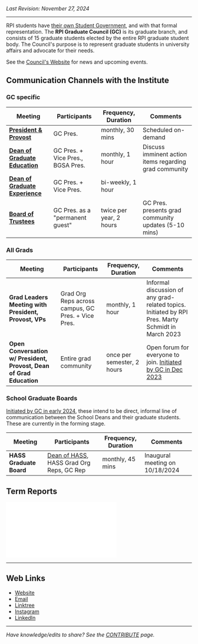 
_Last Revision: November 27, 2024_

---

RPI students have [their own Student Government](https://sites.google.com/view/rpistugov/home), and with that formal representation. The **RPI Graduate Council (GC)** is its graduate branch, and consists of 15 graduate students elected by the entire RPI graduate student body. The Council's purpose is to represent graduate students in university affairs and advocate for their needs.

See the [Council's Website](https://sites.google.com/view/rpistugov/graduate-council) for news and upcoming events.

## Communication Channels with the Institute
### GC specific

| **Meeting**                                                                                 | **Participants**                  | **Frequency, Duration** | **Comments**                                           |
| ------------------------------------------------------------------------------------------- | --------------------------------- | ----------------------- | ------------------------------------------------------ |
| [**President & Provost**](Important%20Offices.md##Important%20People%20on%20Campus)         | GC Pres.                          | monthly,  30 mins       | Scheduled on-demand                                    |
| [**Dean of Graduate Education**](Important%20Offices.md##Important%20People%20on%20Campus)  | GC Pres. + Vice Pres., BGSA Pres. | monthly, 1 hour         | Discuss imminent action items regarding grad community |
| [**Dean of Graduate Experience**](Important%20Offices.md##Important%20People%20on%20Campus) | GC Pres. + Vice Pres.             | bi-weekly, 1 hour       |                                                        |
| [**Board of Trustees**](Important%20Offices.md##Important%20People%20on%20Campus)           | GC Pres. as a "permanent guest"   | twice per year, 2 hours | GC Pres. presents grad community updates (5-10 mins)   |

### All Grads

| **Meeting**                                                         | **Participants**                                   | **Frequency, Duration**    | **Comments**                                                                                                                                                                            |
| ------------------------------------------------------------------- | -------------------------------------------------- | -------------------------- | --------------------------------------------------------------------------------------------------------------------------------------------------------------------------------------- |
| **Grad Leaders Meeting with President, Provost, VPs**               | Grad Org Reps across campus, GC Pres. + Vice Pres. | monthly, 1 hour            | Informal discussion of any grad-related topics. Initiated by RPI Pres. Marty Schmidt in March 2023                                                                                      |
| **Open Conversation w/ President, Provost, Dean of Grad Education** | Entire grad community                              | once per semester, 2 hours | Open forum for everyone to join. [Initiated by GC in Dec 2023](../../_assets/Graduate%20Council%20-%20A/2023-24%20-%20A/Graduate%20Council%202023-24%20Term%20Report%20-%20Compressed_27.5.pdf#page=17) |

###  School Graduate Boards
[Initiated by GC in early 2024](../../_assets/Graduate%20Council%20-%20A/2023-24%20-%20A/Graduate%20Council%202023-24%20Term%20Report%20-%20Compressed_27.5.pdf#page=13), these intend to be direct, informal line of communication between the School Deans and their graduate students. These are currently in the forming stage.

| **Meeting**             | **Participants**                                                                                                                                                     | **Frequency, Duration** | **Comments**                    |
| ----------------------- | -------------------------------------------------------------------------------------------------------------------------------------------------------------------- | ----------------------- | ------------------------------- |
| **HASS Graduate Board** | [Dean of HASS](https://news.rpi.edu/2024/07/29/william-gibbons-leading-music-scholar-joins-rpi-dean-humanities-arts-and-social-sciences), HASS Grad Org Reps, GC Rep | monthly, 45 mins        | Inaugural meeting on 10/18/2024 |

## Term Reports
![Graduate Council 2023-24 Term Report](../../_assets/Graduate%20Council%20-%20A/2023-24%20-%20A/Graduate%20Council%202023-24%20Term%20Report%20-%20Compressed_27.5.pdf)

---
## Web Links
- [Website](https://sites.google.com/view/rpistugov/graduate-council)
- [Email](mailto:grad-council@rpi.edu)
- [Linktree](https://linktr.ee/rpi.graduate.council)
- [Instagram](https://www.instagram.com/rpi.graduate.council/)
- [LinkedIn](https://www.linkedin.com/company/rpi-graduate-council/)


---
_Have knowledge/edits to share? See the [CONTRIBUTE](../../CONTRIBUTE.md) page._